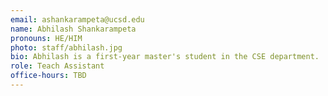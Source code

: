 ```yaml
---
email: ashankarampeta@ucsd.edu
name: Abhilash Shankarampeta
pronouns: HE/HIM
photo: staff/abhilash.jpg
bio: Abhilash is a first-year master's student in the CSE department.
role: Teach Assistant
office-hours: TBD
---
```

